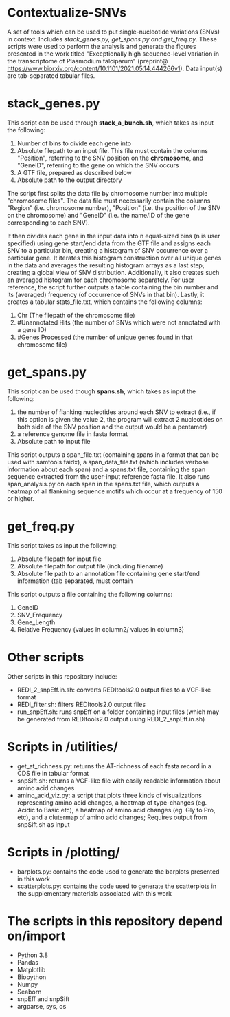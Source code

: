 # Contextualize-SNVs
A set of tools which can be used to put single-nucleotide variations (SNVs) in context. Includes *stack_genes.py, get_spans.py and get_freq.py*. These scripts were used to perform the analysis and generate the figures presented in the work titled "Exceptionally high sequence-level variation in the transcriptome of Plasmodium falciparum" (preprint@ https://www.biorxiv.org/content/10.1101/2021.05.14.444266v1). Data input(s) are tab-separated tabular files.

# stack_genes.py

This script can be used through **stack_a_bunch.sh**, which takes as input the following:
1. Number of bins to divide each gene into
2. Absolute filepath to an input file. This file must contain the columns "Position", referring to the SNV position on the **chromosome**, and "GeneID", referring to the gene on which the SNV occurs
3. A GTF file, prepared as described below
4. Absolute path to the output directory

The script first splits the data file by chromosome number into multiple "chromosome files". The data file must necessarily contain the columns "Region" (i.e. chromosome number), "Position" (i.e. the position of the SNV on the chromosome) and "GeneID" (i.e. the name/ID of the gene corresponding to each SNV). 

It then divides each gene in the input data into n equal-sized bins (n is user specified) using gene start/end data from the GTF file and assigns each SNV to a particular bin, creating a histogram of SNV occurrence over a particular gene. It iterates this histogram construction over all unique genes in the data and averages the resulting histogram arrays as a last step, creating a global view of SNV distribution. Additionally, it also creates such an averaged histogram for each chromosome separately. For user reference, the script further outputs a table containing the bin number and its (averaged) frequency (of occurrence of SNVs in that bin). Lastly, it creates a tabular stats_file.txt, which contains the following columns:
1. Chr (The filepath of the chromosome file)
2. #Unannotated Hits (the number of SNVs which were not annotated with a gene ID)
3. #Genes Processed (the number of unique genes found in that chromosome file)

# get_spans.py

This script can be used though **spans.sh**, which takes as input the following:
1. the number of flanking nucleotides around each SNV to extract (i.e., if this option is given the value 2, the program will extract 2 nucleotides on both side of the SNV position and the output would be a pentamer)
2. a reference genome file in fasta format
3. Absolute path to input file

This script outputs a span_file.txt (containing spans in a format that can be used with samtools faidx), a span_data_file.txt (which includes verbose information about each span) and a spans.txt file, containing the span sequence extracted from the user-input reference fasta file. It also runs span_analysis.py on each span in the spans.txt file, which outputs a heatmap of all flankning sequence motifs which occur at a frequency of 150 or higher.

# get_freq.py

This script takes as input the following:
1. Absolute filepath for input file
2. Absolute filepath for output file (including filename)
3. Absolute file path to an annotation file containing gene start/end information (tab separated, must contain

This script outputs a file containing the following columns:
1. GeneID
2. SNV_Frequency
3. Gene_Length
4. Relative Frequency (values in column2/ values in column3)

# Other scripts
Other scripts in this repository include:
- REDI_2_snpEff.in.sh: converts REDItools2.0 output files to a VCF-like format
- REDI_filter.sh: filters REDItools2.0 output files
- run_snpEff.sh: runs snpEff on a folder containing input files (which may be generated from REDItools2.0 output using REDI_2_snpEff.in.sh)

# Scripts in /utilities/
- get_at_richness.py: returns the AT-richness of each fasta record in a CDS file in tabular format
- snpSift.sh: returns a VCF-like file with easily readable information about amino acid changes
- amino_acid_viz.py: a script that plots three kinds of visualizations representing amino acid changes, a heatmap of type-changes (eg. Acidic to Basic etc), a heatmap of amino acid changes (eg. Gly to Pro, etc), and a clutermap of amino acid changes; Requires output from snpSift.sh as input

# Scripts in /plotting/
- barplots.py: contains the code used to generate the barplots presented in this work
- scatterplots.py: contains the code used to generate the scatterplots in the supplementary materials associated with this work

# The scripts in this repository depend on/import
- Python 3.8
- Pandas
- Matplotlib
- Biopython
- Numpy
- Seaborn
- snpEff and snpSift
- argparse, sys, os


